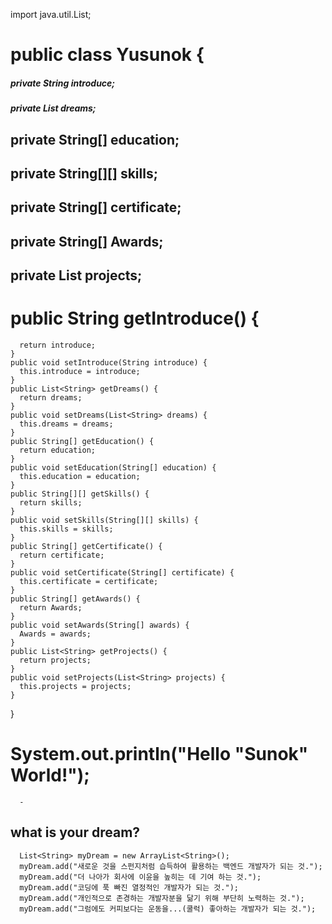 import java.util.List;

# public class Yusunok {
##### private String introduce;
##### private List<String> dreams;
## private String[] education;
## private String[][] skills;
## private String[] certificate;
## private String[] Awards;
## private List<String> projects;
    
# public String getIntroduce() {
      return introduce;
    }
    public void setIntroduce(String introduce) {
      this.introduce = introduce;
    }
    public List<String> getDreams() {
      return dreams;
    }
    public void setDreams(List<String> dreams) {
      this.dreams = dreams;
    }
    public String[] getEducation() {
      return education;
    }
    public void setEducation(String[] education) {
      this.education = education;
    }
    public String[][] getSkills() {
      return skills;
    }
    public void setSkills(String[][] skills) {
      this.skills = skills;
    }
    public String[] getCertificate() {
      return certificate;
    }
    public void setCertificate(String[] certificate) {
      this.certificate = certificate;
    }
    public String[] getAwards() {
      return Awards;
    }
    public void setAwards(String[] awards) {
      Awards = awards;
    }
    public List<String> getProjects() {
      return projects;
    }
    public void setProjects(List<String> projects) {
      this.projects = projects;
    }
}





















# System.out.println("Hello \"Sunok\" World!");

      -
      
## 
## what is your dream?
      List<String> myDream = new ArrayList<String>();
      myDream.add("새로운 것을 스펀지처럼 습득하여 활용하는 백엔드 개발자가 되는 것.");
      myDream.add("더 나아가 회사에 이윤을 높히는 데 기여 하는 것.");
      myDream.add("코딩에 푹 빠진 열정적인 개발자가 되는 것.");
      myDream.add("개인적으로 존경하는 개발자분을 닮기 위해 부단히 노력하는 것.");
      myDream.add("그럼에도 커피보다는 운동을...(쿨럭) 좋아하는 개발자가 되는 것.");
      
     
      

<!--
**YUSUNOK/YUSUNOK** is a ✨ _special_ ✨ repository because its `README.md` (this file) appears on your GitHub profile.

Here are some ideas to get you started:

- 🔭 I’m currently working on ...
- 🌱 I’m currently learning ...
- 👯 I’m looking to collaborate on ...
- 🤔 I’m looking for help with ...
- 💬 Ask me about ...
- 📫 How to reach me: ...
- 😄 Pronouns: ...
- ⚡ Fun fact: ...
-->
